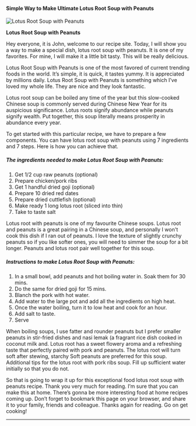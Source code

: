             

#### Simple Way to Make Ultimate Lotus Root Soup with Peanuts

![Lotus Root Soup with Peanuts](https://img-global.cpcdn.com/recipes/cc7d7df4bee9d74e/751x532cq70/lotus-root-soup-with-peanuts-recipe-main-photo.jpg)

**Lotus Root Soup with Peanuts**

Hey everyone, it is John, welcome to our recipe site. Today, I will show you a way to make a special dish, lotus root soup with peanuts. It is one of my favorites. For mine, I will make it a little bit tasty. This will be really delicious.

Lotus Root Soup with Peanuts is one of the most favored of current trending foods in the world. It’s simple, it is quick, it tastes yummy. It is appreciated by millions daily. Lotus Root Soup with Peanuts is something which I’ve loved my whole life. They are nice and they look fantastic.

Lotus root soup can be boiled any time of the year but this slow-cooked Chinese soup is commonly served during Chinese New Year for its auspicious significance. Lotus roots signify abundance while peanuts signify wealth. Put together, this soup literally means prosperity in abundance every year.

To get started with this particular recipe, we have to prepare a few components. You can have lotus root soup with peanuts using 7 ingredients and 7 steps. Here is how you can achieve that.

##### The ingredients needed to make Lotus Root Soup with Peanuts:

1.  Get 1/2 cup raw peanuts (optional)
2.  Prepare chicken/pork ribs
3.  Get 1 handful dried goji (optional)
4.  Prepare 10 dried red dates
5.  Prepare dried cuttlefish (optional)
6.  Make ready 1 long lotus root (sliced into thin)
7.  Take to taste salt

Lotus root with peanuts is one of my favourite Chinese soups. Lotus root and peanuts is a great pairing in a Chinese soup, and personally I won't cook this dish if I ran out of peanuts. I love the texture of slightly crunchy peanuts so if you like softer ones, you will need to simmer the soup for a bit longer. Peanuts and lotus root pair well together for this soup.

##### Instructions to make Lotus Root Soup with Peanuts:

1.  In a small bowl, add peanuts and hot boiling water in. Soak them for 30 mins.
2.  Do the same for dried goji for 15 mins.
3.  Blanch the pork with hot water.
4.  Add water to the large pot and add all the ingredients on high heat.
5.  Once the water boiling, turn it to low heat and cook for an hour.
6.  Add salt to taste.
7.  Serve

When boiling soups, I use fatter and rounder peanuts but I prefer smaller peanuts in stir-fried dishes and nasi lemak (a fragrant rice dish cooked in coconut milk and. Lotus root has a sweet flowery aroma and a refreshing taste that perfectly paired with pork and peanuts. The lotus root will turn soft after stewing, starchy Soft peanuts are preferred for this soup. Additional tips for the lotus root with pork ribs soup. Fill up sufficient water initially so that you do not.

So that is going to wrap it up for this exceptional food lotus root soup with peanuts recipe. Thank you very much for reading. I’m sure that you can make this at home. There’s gonna be more interesting food at home recipes coming up. Don’t forget to bookmark this page on your browser, and share it to your family, friends and colleague. Thanks again for reading. Go on get cooking!

* * *